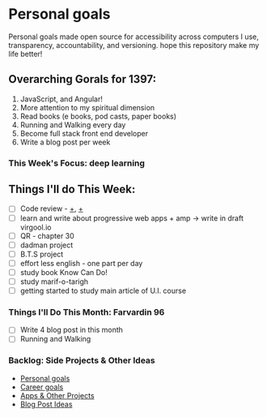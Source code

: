 # Personal goals

Personal goals made open source for accessibility across computers I use, transparency, accountability, and versioning. hope this repository make my life better!

## Overarching Gorals for 1397:

1.  JavaScript, and Angular!
2.  ‌More attention to my spiritual dimension
3.  Read books (e books, pod casts, paper books)
4.  Running and Walking every day
5.  Become full stack front end developer
6.  Write a blog post per week

### This Week's Focus: deep learning

## Things I'll do This Week:

[//]: # "categories: university, dev, study, health, blogging"

* [ ] Code review - [+](https://github.com/aviabird/yatrum), [+](https://github.com/aviabird/angularspree)
* [ ] learn and write about progressive web apps + amp -> write in draft virgool.io
* [ ] QR - chapter 30
* [ ] dadman project
* [ ] B.T.S project
* [ ] effort less english - one part per day
* [ ] study book Know Can Do!
* [ ] study marif-o-tarigh
* [ ] getting started to study main article of U.I. course

### Things I'll Do This Month: Farvardin 96

* [ ] Write 4 blog post in this month
* [ ] Running and Walking

### Backlog: Side Projects & Other Ideas

* [Personal goals](https://github.com/mmdsharifi/personal-goals/blob/master/asDeveloper.md)
* [Career goals](https://github.com/mmdsharifi/personal-goals/blob/master/asStudent.md)
* [Apps & Other Projects](https://github.com/mmdsharifi/personal-goals/blob/master/ideas-and-misc/app-ideas.md)
* [Blog Post Ideas](https://github.com/mmdsharifi/personal-goals/blob/master/ideas-and-misc/blog-ideas.md)
